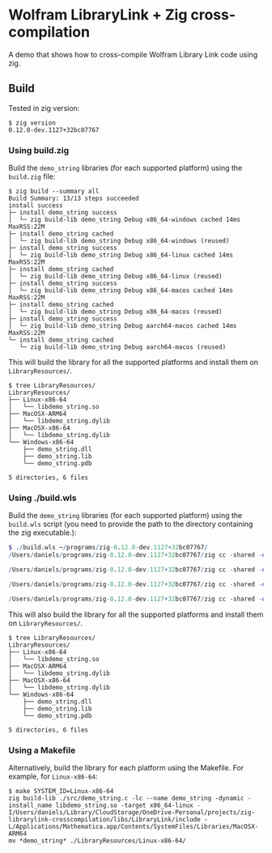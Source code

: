 # Wolfram LibraryLink + Zig cross-compilation

A demo that shows how to cross-compile Wolfram Library Link code using zig.

## Build

Tested in zig version:
```shell
$ zig version
0.12.0-dev.1127+32bc07767
```

### Using build.zig

Build the `demo_string` libraries (for each supported platform) using the `build.zig` file:
```shell
$ zig build --summary all
Build Summary: 13/13 steps succeeded
install success
├─ install demo_string success
│  └─ zig build-lib demo_string Debug x86_64-windows cached 14ms MaxRSS:22M
├─ install demo_string cached
│  └─ zig build-lib demo_string Debug x86_64-windows (reused)
├─ install demo_string success
│  └─ zig build-lib demo_string Debug x86_64-linux cached 14ms MaxRSS:22M
├─ install demo_string cached
│  └─ zig build-lib demo_string Debug x86_64-linux (reused)
├─ install demo_string success
│  └─ zig build-lib demo_string Debug x86_64-macos cached 14ms MaxRSS:22M
├─ install demo_string cached
│  └─ zig build-lib demo_string Debug x86_64-macos (reused)
├─ install demo_string success
│  └─ zig build-lib demo_string Debug aarch64-macos cached 14ms MaxRSS:22M
└─ install demo_string cached
   └─ zig build-lib demo_string Debug aarch64-macos (reused)
```

This will build the library for all the supported platforms and install them on `LibraryResources/`.
```shell
$ tree LibraryResources/
LibraryResources/
├── Linux-x86-64
│   └── libdemo_string.so
├── MacOSX-ARM64
│   └── libdemo_string.dylib
├── MacOSX-x86-64
│   └── libdemo_string.dylib
└── Windows-x86-64
    ├── demo_string.dll
    ├── demo_string.lib
    └── demo_string.pdb

5 directories, 6 files
```
### Using ./build.wls

Build the `demo_string` libraries (for each supported platform) using the `build.wls` script (you need to provide the path to the directory containing the zig executable.):
```Mathematica
$ ./build.wls ~/programs/zig-0.12.0-dev.1127+32bc07767/
/Users/daniels/programs/zig-0.12.0-dev.1127+32bc07767/zig cc -shared -o "/Users/daniels/Library/CloudStorage/OneDrive-Personal/projects/zig-librarylink-crosscompilation/LibraryResources/MacOSX-x86-64/Working-m6502-26423-4202438144-1/libdemo_string.dylib" -target x86_64-macos  -I"/Applications/M14.0.0.app/Contents/SystemFiles/IncludeFiles/C" -I"/Applications/M14.0.0.app/Contents/SystemFiles/Links/MathLink/DeveloperKit/MacOSX-ARM64/CompilerAdditions" "/Users/daniels/Library/CloudStorage/OneDrive-Personal/projects/zig-librarylink-crosscompilation/src/demo_string.c"  -F"/Applications/M14.0.0.app/Contents/SystemFiles/Links/MathLink/DeveloperKit/MacOSX-ARM64/CompilerAdditions" -L"/Applications/M14.0.0.app/Contents/SystemFiles/Libraries/MacOSX-ARM64"   2>&1

/Users/daniels/programs/zig-0.12.0-dev.1127+32bc07767/zig cc -shared -o "/Users/daniels/Library/CloudStorage/OneDrive-Personal/projects/zig-librarylink-crosscompilation/LibraryResources/Linux-x86-64/Working-m6502-26423-4202438144-2/libdemo_string.so" -target x86_64-linux  -I"/Applications/M14.0.0.app/Contents/SystemFiles/IncludeFiles/C" -I"/Applications/M14.0.0.app/Contents/SystemFiles/Links/MathLink/DeveloperKit/MacOSX-ARM64/CompilerAdditions" "/Users/daniels/Library/CloudStorage/OneDrive-Personal/projects/zig-librarylink-crosscompilation/src/demo_string.c"  -F"/Applications/M14.0.0.app/Contents/SystemFiles/Links/MathLink/DeveloperKit/MacOSX-ARM64/CompilerAdditions" -L"/Applications/M14.0.0.app/Contents/SystemFiles/Libraries/MacOSX-ARM64"   2>&1

/Users/daniels/programs/zig-0.12.0-dev.1127+32bc07767/zig cc -shared -o "/Users/daniels/Library/CloudStorage/OneDrive-Personal/projects/zig-librarylink-crosscompilation/LibraryResources/Windows-x86-64/Working-m6502-26423-4202438144-3/demo_string.dll" -target x86_64-windows  -I"/Applications/M14.0.0.app/Contents/SystemFiles/IncludeFiles/C" -I"/Applications/M14.0.0.app/Contents/SystemFiles/Links/MathLink/DeveloperKit/MacOSX-ARM64/CompilerAdditions" "/Users/daniels/Library/CloudStorage/OneDrive-Personal/projects/zig-librarylink-crosscompilation/src/demo_string.c"  -F"/Applications/M14.0.0.app/Contents/SystemFiles/Links/MathLink/DeveloperKit/MacOSX-ARM64/CompilerAdditions" -L"/Applications/M14.0.0.app/Contents/SystemFiles/Libraries/MacOSX-ARM64"   2>&1

/Users/daniels/programs/zig-0.12.0-dev.1127+32bc07767/zig cc -shared -o "/Users/daniels/Library/CloudStorage/OneDrive-Personal/projects/zig-librarylink-crosscompilation/LibraryResources/MacOSX-ARM64/Working-m6502-26423-4202438144-4/libdemo_string.dylib" -target aarch64-macos  -I"/Applications/M14.0.0.app/Contents/SystemFiles/IncludeFiles/C" -I"/Applications/M14.0.0.app/Contents/SystemFiles/Links/MathLink/DeveloperKit/MacOSX-ARM64/CompilerAdditions" "/Users/daniels/Library/CloudStorage/OneDrive-Personal/projects/zig-librarylink-crosscompilation/src/demo_string.c"  -F"/Applications/M14.0.0.app/Contents/SystemFiles/Links/MathLink/DeveloperKit/MacOSX-ARM64/CompilerAdditions" -L"/Applications/M14.0.0.app/Contents/SystemFiles/Libraries/MacOSX-ARM64"   2>&1
```

This will also build the library for all the supported platforms and install them on `LibraryResources/`.
```shell
$ tree LibraryResources/
LibraryResources/
├── Linux-x86-64
│   └── libdemo_string.so
├── MacOSX-ARM64
│   └── libdemo_string.dylib
├── MacOSX-x86-64
│   └── libdemo_string.dylib
└── Windows-x86-64
    ├── demo_string.dll
    ├── demo_string.lib
    └── demo_string.pdb

5 directories, 6 files
```

### Using a Makefile

Alternatively, build the library for each platform using the Makefile.
For example, for `Linux-x86-64`:
```shell
$ make SYSTEM_ID=Linux-x86-64
zig build-lib ./src/demo_string.c -lc --name demo_string -dynamic -install_name libdemo_string.so -target x86_64-linux -I/Users/daniels/Library/CloudStorage/OneDrive-Personal/projects/zig-librarylink-crosscompilation/libs/LibraryLink/include -L/Applications/Mathematica.app/Contents/SystemFiles/Libraries/MacOSX-ARM64
mv *demo_string* ./LibraryResources/Linux-x86-64/
```
